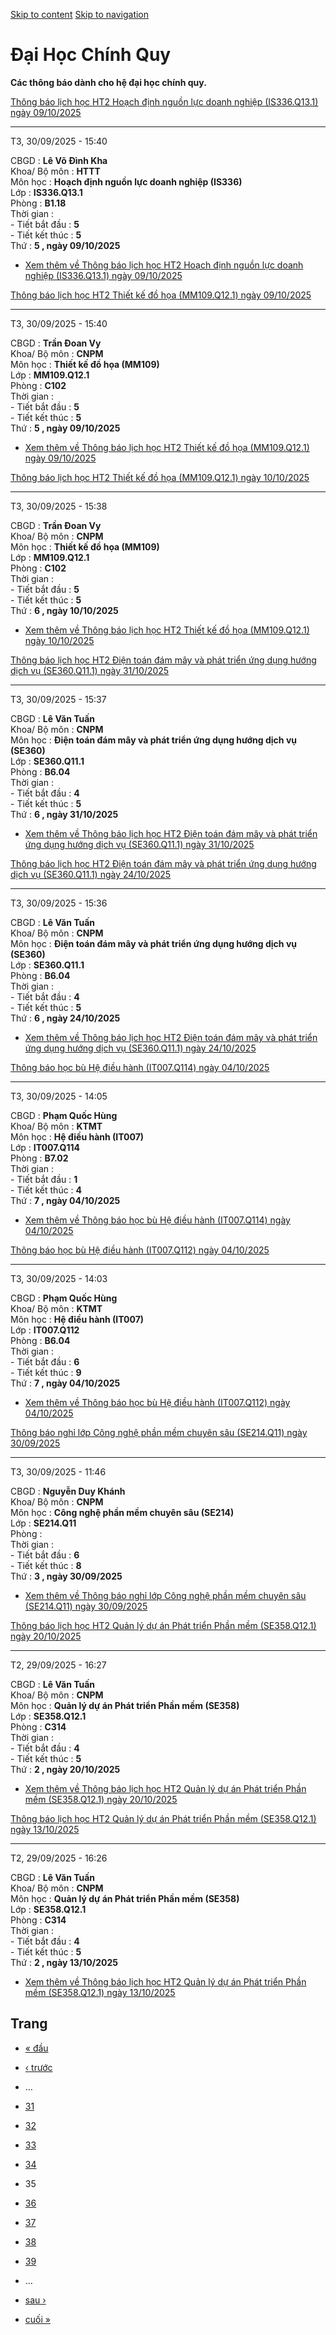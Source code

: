 [Skip to content](https://daa.uit.edu.vn/thongbaochinhquy?page=34#main)
 [Skip to navigation](https://daa.uit.edu.vn/thongbaochinhquy?page=34#main-nav)

Đại Học Chính Quy
=================

**Các thông báo dành cho hệ đại học chính quy.**

[Thông báo lịch học HT2 Hoạch định nguồn lực doanh nghiệp (IS336.Q13.1) ngày 09/10/2025](https://daa.uit.edu.vn/node/36577)

----------------------------------------------------------------------------------------------------------------------------

T3, 30/09/2025 - 15:40

CBGD : **Lê Võ Đình Kha**  
Khoa/ Bộ môn : **HTTT**  
Môn học : **Hoạch định nguồn lực doanh nghiệp (IS336)**  
Lớp : **IS336.Q13.1**  
Phòng : **B1.18**  
Thời gian :  
\- Tiết bắt đầu : **5**  
\- Tiết kết thúc : **5**  
Thứ : **5 , ngày 09/10/2025**

*   [Xem thêm về Thông báo lịch học HT2 Hoạch định nguồn lực doanh nghiệp (IS336.Q13.1) ngày 09/10/2025](https://daa.uit.edu.vn/node/36577 "Thông báo lịch học HT2 Hoạch định nguồn lực doanh nghiệp (IS336.Q13.1) ngày 09/10/2025")
    

[Thông báo lịch học HT2 Thiết kế đồ họa (MM109.Q12.1) ngày 09/10/2025](https://daa.uit.edu.vn/node/36576)

----------------------------------------------------------------------------------------------------------

T3, 30/09/2025 - 15:40

CBGD : **Trần Đoan Vy**  
Khoa/ Bộ môn : **CNPM**  
Môn học : **Thiết kế đồ họa (MM109)**  
Lớp : **MM109.Q12.1**  
Phòng : **C102**  
Thời gian :  
\- Tiết bắt đầu : **5**  
\- Tiết kết thúc : **5**  
Thứ : **5 , ngày 09/10/2025**

*   [Xem thêm về Thông báo lịch học HT2 Thiết kế đồ họa (MM109.Q12.1) ngày 09/10/2025](https://daa.uit.edu.vn/node/36576 "Thông báo lịch học HT2 Thiết kế đồ họa (MM109.Q12.1) ngày 09/10/2025")
    

[Thông báo lịch học HT2 Thiết kế đồ họa (MM109.Q12.1) ngày 10/10/2025](https://daa.uit.edu.vn/node/36575)

----------------------------------------------------------------------------------------------------------

T3, 30/09/2025 - 15:38

CBGD : **Trần Đoan Vy**  
Khoa/ Bộ môn : **CNPM**  
Môn học : **Thiết kế đồ họa (MM109)**  
Lớp : **MM109.Q12.1**  
Phòng : **C102**  
Thời gian :  
\- Tiết bắt đầu : **5**  
\- Tiết kết thúc : **5**  
Thứ : **6 , ngày 10/10/2025**

*   [Xem thêm về Thông báo lịch học HT2 Thiết kế đồ họa (MM109.Q12.1) ngày 10/10/2025](https://daa.uit.edu.vn/node/36575 "Thông báo lịch học HT2 Thiết kế đồ họa (MM109.Q12.1) ngày 10/10/2025")
    

[Thông báo lịch học HT2 Điện toán đám mây và phát triển ứng dụng hướng dịch vụ (SE360.Q11.1) ngày 31/10/2025](https://daa.uit.edu.vn/node/36574)

-------------------------------------------------------------------------------------------------------------------------------------------------

T3, 30/09/2025 - 15:37

CBGD : **Lê Văn Tuấn**  
Khoa/ Bộ môn : **CNPM**  
Môn học : **Điện toán đám mây và phát triển ứng dụng hướng dịch vụ (SE360)**  
Lớp : **SE360.Q11.1**  
Phòng : **B6.04**  
Thời gian :  
\- Tiết bắt đầu : **4**  
\- Tiết kết thúc : **5**  
Thứ : **6 , ngày 31/10/2025**

*   [Xem thêm về Thông báo lịch học HT2 Điện toán đám mây và phát triển ứng dụng hướng dịch vụ (SE360.Q11.1) ngày 31/10/2025](https://daa.uit.edu.vn/node/36574 "Thông báo lịch học HT2 Điện toán đám mây và phát triển ứng dụng hướng dịch vụ (SE360.Q11.1) ngày 31/10/2025")
    

[Thông báo lịch học HT2 Điện toán đám mây và phát triển ứng dụng hướng dịch vụ (SE360.Q11.1) ngày 24/10/2025](https://daa.uit.edu.vn/node/36573)

-------------------------------------------------------------------------------------------------------------------------------------------------

T3, 30/09/2025 - 15:36

CBGD : **Lê Văn Tuấn**  
Khoa/ Bộ môn : **CNPM**  
Môn học : **Điện toán đám mây và phát triển ứng dụng hướng dịch vụ (SE360)**  
Lớp : **SE360.Q11.1**  
Phòng : **B6.04**  
Thời gian :  
\- Tiết bắt đầu : **4**  
\- Tiết kết thúc : **5**  
Thứ : **6 , ngày 24/10/2025**

*   [Xem thêm về Thông báo lịch học HT2 Điện toán đám mây và phát triển ứng dụng hướng dịch vụ (SE360.Q11.1) ngày 24/10/2025](https://daa.uit.edu.vn/node/36573 "Thông báo lịch học HT2 Điện toán đám mây và phát triển ứng dụng hướng dịch vụ (SE360.Q11.1) ngày 24/10/2025")
    

[Thông báo học bù Hệ điều hành (IT007.Q114) ngày 04/10/2025](https://daa.uit.edu.vn/node/36572)

------------------------------------------------------------------------------------------------

T3, 30/09/2025 - 14:05

CBGD : **Phạm Quốc Hùng**  
Khoa/ Bộ môn : **KTMT**  
Môn học : **Hệ điều hành (IT007)**  
Lớp : **IT007.Q114**  
Phòng : **B7.02**  
Thời gian :  
\- Tiết bắt đầu : **1**  
\- Tiết kết thúc : **4**  
Thứ : **7 , ngày 04/10/2025**

*   [Xem thêm về Thông báo học bù Hệ điều hành (IT007.Q114) ngày 04/10/2025](https://daa.uit.edu.vn/node/36572 "Thông báo học bù Hệ điều hành (IT007.Q114) ngày 04/10/2025")
    

[Thông báo học bù Hệ điều hành (IT007.Q112) ngày 04/10/2025](https://daa.uit.edu.vn/node/36571)

------------------------------------------------------------------------------------------------

T3, 30/09/2025 - 14:03

CBGD : **Phạm Quốc Hùng**  
Khoa/ Bộ môn : **KTMT**  
Môn học : **Hệ điều hành (IT007)**  
Lớp : **IT007.Q112**  
Phòng : **B6.04**  
Thời gian :  
\- Tiết bắt đầu : **6**  
\- Tiết kết thúc : **9**  
Thứ : **7 , ngày 04/10/2025**

*   [Xem thêm về Thông báo học bù Hệ điều hành (IT007.Q112) ngày 04/10/2025](https://daa.uit.edu.vn/node/36571 "Thông báo học bù Hệ điều hành (IT007.Q112) ngày 04/10/2025")
    

[Thông báo nghỉ lớp Công nghệ phần mềm chuyên sâu (SE214.Q11) ngày 30/09/2025](https://daa.uit.edu.vn/node/36570)

------------------------------------------------------------------------------------------------------------------

T3, 30/09/2025 - 11:46

CBGD : **Nguyễn Duy Khánh**  
Khoa/ Bộ môn : **CNPM**  
Môn học : **Công nghệ phần mềm chuyên sâu (SE214)**  
Lớp : **SE214.Q11**  
Phòng :  
Thời gian :  
\- Tiết bắt đầu : **6**  
\- Tiết kết thúc : **8**  
Thứ : **3 , ngày 30/09/2025**

*   [Xem thêm về Thông báo nghỉ lớp Công nghệ phần mềm chuyên sâu (SE214.Q11) ngày 30/09/2025](https://daa.uit.edu.vn/node/36570 "Thông báo nghỉ lớp Công nghệ phần mềm chuyên sâu (SE214.Q11) ngày 30/09/2025")
    

[Thông báo lịch học HT2 Quản lý dự án Phát triển Phần mềm (SE358.Q12.1) ngày 20/10/2025](https://daa.uit.edu.vn/node/36568)

----------------------------------------------------------------------------------------------------------------------------

T2, 29/09/2025 - 16:27

CBGD : **Lê Văn Tuấn**  
Khoa/ Bộ môn : **CNPM**  
Môn học : **Quản lý dự án Phát triển Phần mềm (SE358)**  
Lớp : **SE358.Q12.1**  
Phòng : **C314**  
Thời gian :  
\- Tiết bắt đầu : **4**  
\- Tiết kết thúc : **5**  
Thứ : **2 , ngày 20/10/2025**

*   [Xem thêm về Thông báo lịch học HT2 Quản lý dự án Phát triển Phần mềm (SE358.Q12.1) ngày 20/10/2025](https://daa.uit.edu.vn/node/36568 "Thông báo lịch học HT2 Quản lý dự án Phát triển Phần mềm (SE358.Q12.1) ngày 20/10/2025")
    

[Thông báo lịch học HT2 Quản lý dự án Phát triển Phần mềm (SE358.Q12.1) ngày 13/10/2025](https://daa.uit.edu.vn/node/36567)

----------------------------------------------------------------------------------------------------------------------------

T2, 29/09/2025 - 16:26

CBGD : **Lê Văn Tuấn**  
Khoa/ Bộ môn : **CNPM**  
Môn học : **Quản lý dự án Phát triển Phần mềm (SE358)**  
Lớp : **SE358.Q12.1**  
Phòng : **C314**  
Thời gian :  
\- Tiết bắt đầu : **4**  
\- Tiết kết thúc : **5**  
Thứ : **2 , ngày 13/10/2025**

*   [Xem thêm về Thông báo lịch học HT2 Quản lý dự án Phát triển Phần mềm (SE358.Q12.1) ngày 13/10/2025](https://daa.uit.edu.vn/node/36567 "Thông báo lịch học HT2 Quản lý dự án Phát triển Phần mềm (SE358.Q12.1) ngày 13/10/2025")
    

Trang
-----

*   [« đầu](https://daa.uit.edu.vn/thongbaochinhquy "Đến trang đầu tiên")
    
*   [‹ trước](https://daa.uit.edu.vn/thongbaochinhquy?page=33 "Đến trang kế trước")
    
*   …
*   [31](https://daa.uit.edu.vn/thongbaochinhquy?page=30 "Đến trang 31")
    
*   [32](https://daa.uit.edu.vn/thongbaochinhquy?page=31 "Đến trang 32")
    
*   [33](https://daa.uit.edu.vn/thongbaochinhquy?page=32 "Đến trang 33")
    
*   [34](https://daa.uit.edu.vn/thongbaochinhquy?page=33 "Đến trang 34")
    
*   35
*   [36](https://daa.uit.edu.vn/thongbaochinhquy?page=35 "Đến trang 36")
    
*   [37](https://daa.uit.edu.vn/thongbaochinhquy?page=36 "Đến trang 37")
    
*   [38](https://daa.uit.edu.vn/thongbaochinhquy?page=37 "Đến trang 38")
    
*   [39](https://daa.uit.edu.vn/thongbaochinhquy?page=38 "Đến trang 39")
    
*   …
*   [sau ›](https://daa.uit.edu.vn/thongbaochinhquy?page=35 "Đến trang kế sau")
    
*   [cuối »](https://daa.uit.edu.vn/thongbaochinhquy?page=1923 "Đến trang cuối cùng")